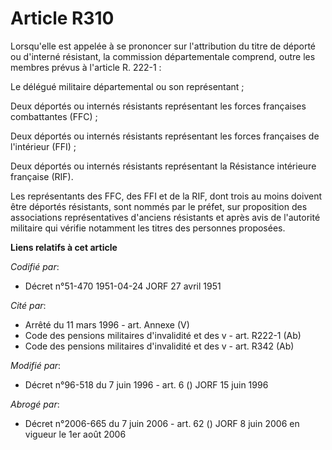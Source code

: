 # Article R310

Lorsqu'elle est appelée à se prononcer sur l'attribution du titre de déporté ou d'interné résistant, la commission
départementale comprend, outre les membres prévus à l'article R. 222-1 :

Le délégué militaire départemental ou son représentant ;

Deux déportés ou internés résistants représentant les forces françaises combattantes (FFC) ;

Deux déportés ou internés résistants représentant les forces françaises de l'intérieur (FFI) ;

Deux déportés ou internés résistants représentant la Résistance intérieure française (RIF).

Les représentants des FFC, des FFI et de la RIF, dont trois au moins doivent être déportés résistants, sont nommés par le
préfet, sur proposition des associations représentatives d'anciens résistants et après avis de l'autorité militaire qui
vérifie notamment les titres des personnes proposées.

**Liens relatifs à cet article**

_Codifié par_:

  - Décret n°51-470 1951-04-24 JORF 27 avril 1951

_Cité par_:

  - Arrêté du 11 mars 1996 - art. Annexe (V)
  - Code des pensions militaires d'invalidité et des v - art. R222-1 (Ab)
  - Code des pensions militaires d'invalidité et des v - art. R342 (Ab)

_Modifié par_:

  - Décret n°96-518 du 7 juin 1996 - art. 6 () JORF 15 juin 1996

_Abrogé par_:

  - Décret n°2006-665 du 7 juin 2006 - art. 62 () JORF 8 juin 2006 en vigueur le 1er août 2006
